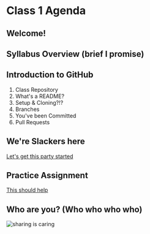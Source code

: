 # Class 1 Agenda

## Welcome!

## Syllabus Overview (brief I promise)

## Introduction to GitHub
1. Class Repository
2. What's a README?
3. Setup & Cloning?!?
4. Branches
5. You've been Committed
6. Pull Requests

## We're Slackers here
[Let's get this party started](opim3224.slack.com)

## Practice Assignment
[This should help](https://www.markdownguide.org/cheat-sheet/)

## Who are you? (Who who who who)
![sharing is caring](https://media.giphy.com/media/HouaI4pOOIXq8/200.gif)
